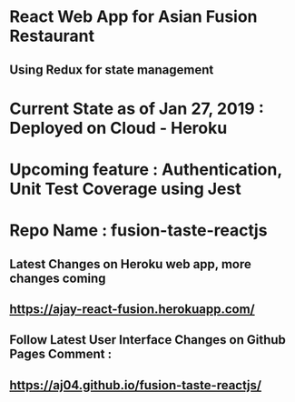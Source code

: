 # React Web App for Asian Fusion Restaurant
## Using Redux for state management

# Current State as of Jan 27, 2019 : Deployed on Cloud - Heroku
# Upcoming feature : Authentication, Unit Test Coverage using Jest

# Repo Name : fusion-taste-reactjs

## Latest Changes on Heroku web app, more changes coming
## https://ajay-react-fusion.herokuapp.com/

## Follow Latest User Interface Changes on Github Pages Comment :
## https://aj04.github.io/fusion-taste-reactjs/
